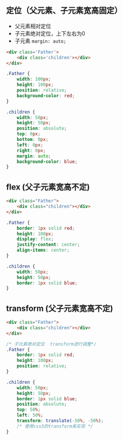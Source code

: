 

## 定位（父元素、子元素宽高固定）

+ 父元素相对定位
+ 子元素绝对定位，上下左右为0
+ 子元素 `margin: auto;`

```html
<div class='Father'>
    <div class='children'></div>
</div>
```

```css
.Father {
    width: 100px;
    height: 100px;
    position: relative;
    background-color: red;
}

.children {
    width: 50px;
    height: 50px;
    position: absolute;
    top: 0px;
    bottom: 0px;
    left: 0px;
    right: 0px;
    margin: auto;
    background-color: blue;
}
```



## flex (父子元素宽高不定)

```html
<div class="Father">
    <div class="children"></div>
</div>
```

```css
.Father {
    border: 1px solid red;
    height: 100px;
    display: flex;
    justify-content: center;
    align-items: center;
}

.children {
    width: 50px;
    height: 50px;
    border: 1px solid blue;
}
```



## transform (父子元素宽高不定)

```html
<div class="Father">
    <div class="children"></div>
</div>
```

```css
/* 子元素绝对定位  transform进行调整*/
.Father {
    border: 1px solid red;
    height: 100px;
    position: relative;
}

.children {
    width: 50px;
    height: 50px;
    border: 1px solid blue;
    position: absolute;
    top: 50%;
    left: 50%;
    transform: translate(-50%, -50%);
    /* 使用css3的transform来实现 */
}
```

